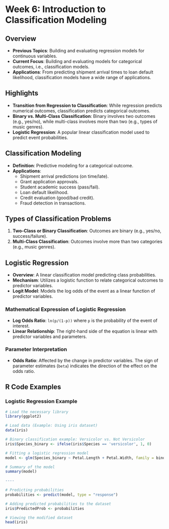 # Week 6: Introduction to Classification Modeling

## Overview

- **Previous Topics**: Building and evaluating regression models for continuous variables.
- **Current Focus**: Building and evaluating models for categorical outcomes, i.e., classification models.
- **Applications**: From predicting shipment arrival times to loan default likelihood, classification models have a wide range of applications.

## Highlights

- **Transition from Regression to Classification**: While regression predicts numerical outcomes, classification predicts categorical outcomes.
- **Binary vs. Multi-Class Classification**: Binary involves two outcomes (e.g., yes/no), while multi-class involves more than two (e.g., types of music genres).
- **Logistic Regression**: A popular linear classification model used to predict event probabilities.

## Classification Modeling

- **Definition**: Predictive modeling for a categorical outcome.
- **Applications**:
    - Shipment arrival predictions (on time/late).
    - Grant application approvals.
    - Student academic success (pass/fail).
    - Loan default likelihood.
    - Credit evaluation (good/bad credit).
    - Fraud detection in transactions.

## Types of Classification Problems

1. **Two-Class or Binary Classification**: Outcomes are binary (e.g., yes/no, success/failure).
2. **Multi-Class Classification**: Outcomes involve more than two categories (e.g., music genres).

## Logistic Regression

- **Overview**: A linear classification model predicting class probabilities.
- **Mechanism**: Utilizes a logistic function to relate categorical outcomes to predictor variables.
- **Logit Model**: Models the log odds of the event as a linear function of predictor variables.

### Mathematical Expression of Logistic Regression

- **Log Odds Ratio**: `ln(p/(1-p))` where `p` is the probability of the event of interest.
- **Linear Relationship**: The right-hand side of the equation is linear with predictor variables and parameters.

### Parameter Interpretation

- **Odds Ratio**: Affected by the change in predictor variables. The sign of parameter estimates (`beta`) indicates the direction of the effect on the odds ratio.

## R Code Examples

### Logistic Regression Example

```r
# Load the necessary library
library(ggplot2)

# Load data (Example: Using iris dataset)
data(iris)

# Binary classification example: Versicolor vs. Not Versicolor
iris$Species_binary <- ifelse(iris$Species == 'versicolor', 1, 0)

# Fitting a logistic regression model
model <- glm(Species_binary ~ Petal.Length + Petal.Width, family = binomial, data = iris)

# Summary of the model
summary(model)

----
  
# Predicting probabilities
probabilities <- predict(model, type = "response")

# Adding predicted probabilities to the dataset
iris$PredictedProb <- probabilities

# Viewing the modified dataset
head(iris)
```